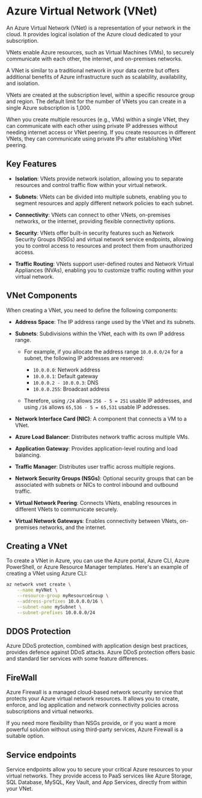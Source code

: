# Azure Virtual Network (VNet)

An Azure Virtual Network (VNet) is a representation of your network in the cloud. It provides logical isolation of the Azure cloud dedicated to your subscription. 

VNets enable Azure resources, such as Virtual Machines (VMs), to securely communicate with each other, the internet, and on-premises networks. 

A VNet is similar to a traditional network in your data centre but offers additional benefits of Azure infrastructure such as scalability, availability, and isolation.

VNets are created at the subscription level, within a specific resource group and region. The default limit for the number of VNets you can create in a single Azure subscription is 1,000.

When you create multiple resources (e.g., VMs) within a single VNet, they can communicate with each other using private IP addresses without needing internet access or VNet peering. If you create resources in different VNets, they can communicate using private IPs after establishing VNet peering.

## Key Features

- **Isolation**: VNets provide network isolation, allowing you to separate resources and control traffic flow within your virtual network.

- **Subnets**: VNets can be divided into multiple subnets, enabling you to segment resources and apply different network policies to each subnet.

- **Connectivity**: VNets can connect to other VNets, on-premises networks, or the internet, providing flexible connectivity options.

- **Security**: VNets offer built-in security features such as Network Security Groups (NSGs) and virtual network service endpoints, allowing you to control access to resources and protect them from unauthorized access.

- **Traffic Routing**: VNets support user-defined routes and Network Virtual Appliances (NVAs), enabling you to customize traffic routing within your virtual network.

## VNet Components

When creating a VNet, you need to define the following components:

- **Address Space**: The IP address range used by the VNet and its subnets.

- **Subnets**: Subdivisions within the VNet, each with its own IP address range.

  - For example, if you allocate the address range `10.0.0.0/24` for a subnet, the following IP addresses are reserved:
    - `10.0.0.0`: Network address
    - `10.0.0.1`: Default gateway
    - `10.0.0.2 - 10.0.0.3`: DNS
    - `10.0.0.255`: Broadcast address

  - Therefore, using `/24` allows `256 - 5 = 251` usable IP addresses, and using `/16` allows `65,536 - 5 = 65,531` usable IP addresses.

- **Network Interface Card (NIC)**: A component that connects a VM to a VNet.

- **Azure Load Balancer**: Distributes network traffic across multiple VMs.

- **Application Gateway**: Provides application-level routing and load balancing.

- **Traffic Manager**: Distributes user traffic across multiple regions.

- **Network Security Groups (NSGs)**: Optional security groups that can be associated with subnets or NICs to control inbound and outbound traffic.

- **Virtual Network Peering**: Connects VNets, enabling resources in different VNets to communicate securely.

- **Virtual Network Gateways**: Enables connectivity between VNets, on-premises networks, and the internet.

## Creating a VNet

To create a VNet in Azure, you can use the Azure portal, Azure CLI, Azure PowerShell, or Azure Resource Manager templates. Here's an example of creating a VNet using Azure CLI:

```bash
az network vnet create \
    --name myVNet \
    --resource-group myResourceGroup \
    --address-prefixes 10.0.0.0/16 \
    --subnet-name mySubnet \
    --subnet-prefixes 10.0.0.0/24
```

## DDOS Protection
Azure DDoS protection, combined with application design best practices, provides defence against DDoS attacks. Azure DDoS protection offers basic and standard tier services with some feature differences.

## FireWall
Azure Firewall is a managed cloud-based network security service that protects your Azure virtual network resources. It allows you to create, enforce, and log application and network connectivity policies across subscriptions and virtual networks. 

If you need more flexibility than NSGs provide, or if you want a more powerful solution without using third-party services, Azure Firewall is a suitable option.

## Service endpoints
Service endpoints allow you to secure your critical Azure resources to your virtual networks. They provide access to PaaS services like Azure Storage, SQL Database, MySQL, Key Vault, and App Services, directly from within your VNet.
